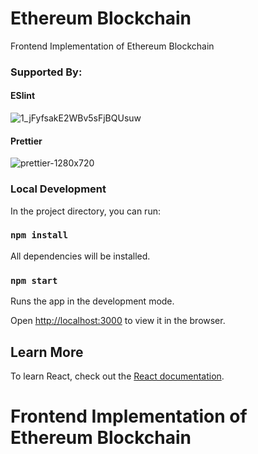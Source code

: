# Ethereum Blockchain

Frontend Implementation of Ethereum Blockchain


### Supported By:

#### ESlint

![1_jFyfsakE2WBv5sFjBQUsuw](https://user-images.githubusercontent.com/17013371/66027217-e3c52c00-e513-11e9-99d6-c86ec551ac54.png)

#### Prettier

![prettier-1280x720](https://user-images.githubusercontent.com/17013371/66027279-00616400-e514-11e9-9626-02e7cd746df5.png)


### Local Development

In the project directory, you can run:

### `npm install`

All dependencies will be installed.

### `npm start`

Runs the app in the development mode.

Open [http://localhost:3000](http://localhost:3000) to view it in the browser.

## Learn More

To learn React, check out the [React documentation](https://reactjs.org/).
# Frontend Implementation of Ethereum Blockchain
